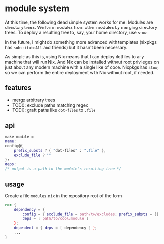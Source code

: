 # module system

At this time, the following dead simple system works for me: Modules are
directory trees. We form modules from other modules by merging directory trees.
To deploy a resulting tree to, say, your home directory, use `stow`.

In the future, I might do something more advanced with templates (nixpkgs has
`substituteAll` and friends) but it hasn't been necessary.

As simple as this is, using Nix means that I can deploy dotfiles to any machine
that will run Nix. And Nix can be installed without root privileges on just
about any modern machine with a single like of code. Nixpkgs has `stow`, so we
can perform the entire deployment with Nix without root, if needed.

## features

* merge arbitrary trees
* TODO: exclude paths matching regex
* TODO: graft paths like `dot-files` to `.file`

## api

```nix
make-module =
name:
config@{
    prefix_substs ? { "dot-files" : ".file" },
    exclude_file ? ""
}:
deps:
/* output is a path to the module's resulting tree */
```

## usage

Create a file `modules.nix` in the repository root of the form

```nix
rec {
    dependency = {
        config = { exclude_file = path/to/excludes; prefix_substs = {} };
        deps = [ path/to/cool/module ]
    };
    dependent = { deps = [ dependency ] };
    ...
}
```
